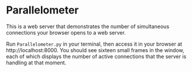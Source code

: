 # Parallelometer

This is a web server that demonstrates the number of simultaneous connections
your browser opens to a web server.

Run `Parallelometer.py` in your terminal, then access it
in your browser at http://localhost:8000.  You should see sixteen small
frames in the window, each of which displays the number of active connections
that the server is handling at that moment.

